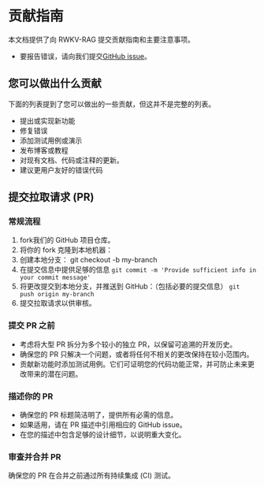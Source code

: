 # 贡献指南

本文档提供了向 RWKV-RAG 提交贡献指南和主要注意事项。

- 要报告错误，请向我们提交[GitHub issue](https://github.com/AIIRWKV/RWKV-RAG/issues)。


## 您可以做出什么贡献


下面的列表提到了您可以做出的一些贡献，但这并不是完整的列表。

- 提出或实现新功能
- 修复错误
- 添加测试用例或演示
- 发布博客或教程
- 对现有文档、代码或注释的更新。
- 建议更用户友好的错误代码


## 提交拉取请求 (PR)

### 常规流程

1. fork我们的 GitHub 项目仓库。
2. 将你的 fork 克隆到本地机器： 
3. 创建本地分支： git checkout -b my-branch
4. 在提交信息中提供足够的信息 `git commit -m 'Provide sufficient info in your commit message'`
5. 将更改提交到本地分支，并推送到 GitHub：（包括必要的提交信息） `git push origin my-branch`
6. 提交拉取请求以供审核。


### 提交 PR 之前

- 考虑将大型 PR 拆分为多个较小的独立 PR，以保留可追溯的开发历史。
- 确保您的 PR 只解决一个问题，或者将任何不相关的更改保持在较小范围内。
- 贡献新功能时添加测试用例。它们可证明您的代码功能正常，并可防止未来更改带来的潜在问题。


### 描述你的 PR
- 确保您的 PR 标题简洁明了，提供所有必需的信息。
- 如果适用，请在 PR 描述中引用相应的 GitHub issue。
- 在您的描述中包含足够的设计细节，以说明重大变化。


### 审查并合并 PR

确保您的 PR 在合并之前通过所有持续集成 (CI) 测试。